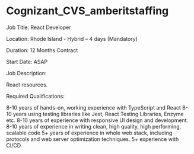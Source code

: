 # Cognizant_CVS_amberitstaffing

Job Title: React Developer

Location: Rhode Island - Hybrid – 4 days (Mandatory)

Duration: 12 Months Contract

Start Date: ASAP

Job Description:

React resources.

Required Qualifications:

8-10 years of hands-on, working experience with TypeScript and React
8-10 years using testing libraries like Jest, React Testing Libraries, Enzyme etc.
8-10 years of experience with responsive UI design and development.
8-10 years of experience in writing clean, high quality, high performing, scalable code
5+ years of experience in whole web stack, including protocols and web server optimization techniques.
5+ experience with CI/CD
